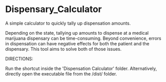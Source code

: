 # Dispensary_Calculator
A simple calculator to quickly tally up dispensation amounts.

Depending on the state, tallying up amounts to dispense at a medical marijuana dispensary can be time-consuming.
Beyond convenience, errors in dispensation can have negative effects for both the patient and the dispensary.
This tool aims to solve both of those issues.

DIRECTIONS:

Run the shortcut inside the 'Dispensation Calculator' folder.  Alternatively, directly open the executable file from the /dist/ folder.

